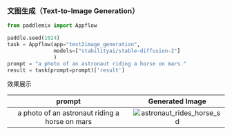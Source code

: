 

### 文图生成（Text-to-Image Generation）


```python
from paddlemix import Appflow

paddle.seed(1024)
task = Appflow(app="text2image_generation",
               models=["stabilityai/stable-diffusion-2"]
               )
prompt = "a photo of an astronaut riding a horse on mars."
result = task(prompt=prompt)['result']
```

效果展示

<div align="center">

| prompt | Generated Image |
|:----:|:----:|
| a photo of an astronaut riding a horse on mars | ![astronaut_rides_horse_sd](https://github.com/LokeZhou/PaddleMIX/assets/13300429/457ca26c-452e-4692-bf5f-515ea41920d7) |
</div>
